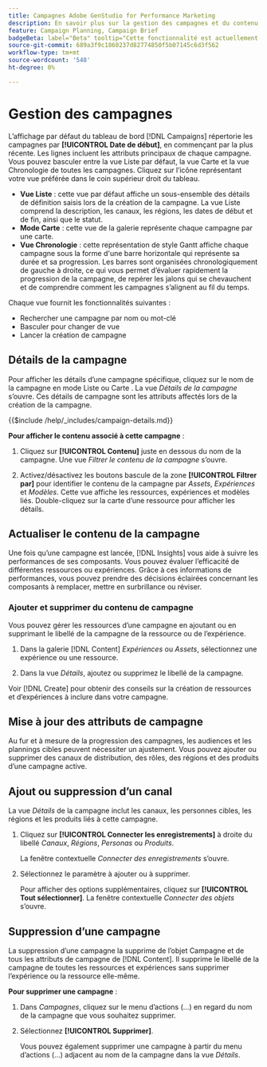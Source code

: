 ```yaml
---
title: Campagnes Adobe GenStudio for Performance Marketing
description: En savoir plus sur la gestion des campagnes et du contenu des campagnes
feature: Campaign Planning, Campaign Brief
badgeBeta: label="Beta" tooltip="Cette fonctionnalité est actuellement disponible dans Beta, de sorte que certaines d’entre elles peuvent être limitées ou susceptibles d’être modifiées."
source-git-commit: 689a3f9c1860237d82774850f5b07145c6d3f562
workflow-type: tm+mt
source-wordcount: '548'
ht-degree: 0%

---
```


# Gestion des campagnes

L’affichage par défaut du tableau de bord [!DNL Campaigns] répertorie les campagnes par **[!UICONTROL Date de début]**, en commençant par la plus récente. Les lignes incluent les attributs principaux de chaque campagne. Vous pouvez basculer entre la vue Liste par défaut, la vue Carte et la vue Chronologie de toutes les campagnes. Cliquez sur l’icône représentant votre vue préférée dans le coin supérieur droit du tableau.

* **Vue Liste** : cette vue par défaut affiche un sous-ensemble des détails de définition saisis lors de la création de la campagne. La vue Liste comprend la description, les canaux, les régions, les dates de début et de fin, ainsi que le statut.
* **Mode Carte** : cette vue de la galerie représente chaque campagne par une carte.
* **Vue Chronologie** : cette représentation de style Gantt affiche chaque campagne sous la forme d&#39;une barre horizontale qui représente sa durée et sa progression. Les barres sont organisées chronologiquement de gauche à droite, ce qui vous permet d’évaluer rapidement la progression de la campagne, de repérer les jalons qui se chevauchent et de comprendre comment les campagnes s’alignent au fil du temps.

Chaque vue fournit les fonctionnalités suivantes :

* Rechercher une campagne par nom ou mot-clé
* Basculer pour changer de vue
* Lancer la création de campagne

## Détails de la campagne

Pour afficher les détails d’une campagne spécifique, cliquez sur le nom de la campagne en mode Liste ou Carte . La vue _Détails de la campagne_ s’ouvre. Ces détails de campagne sont les attributs affectés lors de la création de la campagne.

{{$include /help/_includes/campaign-details.md}}

**Pour afficher le contenu associé à cette campagne** :

1. Cliquez sur **[!UICONTROL Contenu]** juste en dessous du nom de la campagne. Une vue _Filtrer le contenu de la campagne_ s’ouvre.

1. Activez/désactivez les boutons bascule de la zone **[!UICONTROL Filtrer par]** pour identifier le contenu de la campagne par _Assets_, _Expériences_ et _Modèles_.
Cette vue affiche les ressources, expériences et modèles liés. Double-cliquez sur la carte d’une ressource pour afficher les détails.

## Actualiser le contenu de la campagne

Une fois qu’une campagne est lancée, [!DNL Insights] vous aide à suivre les performances de ses composants. Vous pouvez évaluer l’efficacité de différentes ressources ou expériences. Grâce à ces informations de performances, vous pouvez prendre des décisions éclairées concernant les composants à remplacer, mettre en surbrillance ou réviser.

### Ajouter et supprimer du contenu de campagne

Vous pouvez gérer les ressources d’une campagne en ajoutant ou en supprimant le libellé de la campagne de la ressource ou de l’expérience.

1. Dans la galerie [!DNL Content] _Expériences_ ou _Assets_, sélectionnez une expérience ou une ressource.

1. Dans la vue _Détails_, ajoutez ou supprimez le libellé de la campagne.

Voir [!DNL Create] pour obtenir des conseils sur la création de ressources et d’expériences à inclure dans votre campagne.

## Mise à jour des attributs de campagne

Au fur et à mesure de la progression des campagnes, les audiences et les plannings cibles peuvent nécessiter un ajustement. Vous pouvez ajouter ou supprimer des canaux de distribution, des rôles, des régions et des produits d’une campagne active.

## Ajout ou suppression d’un canal

La vue _Détails_ de la campagne inclut les canaux, les personnes cibles, les régions et les produits liés à cette campagne.

1. Cliquez sur **[!UICONTROL Connecter les enregistrements]** à droite du libellé _Canaux_, _Régions_, _Personas_ ou _Produits_.

   La fenêtre contextuelle _Connecter des enregistrements_ s’ouvre.

1. Sélectionnez le paramètre à ajouter ou à supprimer.

   Pour afficher des options supplémentaires, cliquez sur **[!UICONTROL Tout sélectionner]**. La fenêtre contextuelle _Connecter des objets_ s’ouvre.

## Suppression d’une campagne

La suppression d’une campagne la supprime de l’objet Campagne et de tous les attributs de campagne de [!DNL Content]. Il supprime le libellé de la campagne de toutes les ressources et expériences sans supprimer l’expérience ou la ressource elle-même.

**Pour supprimer une campagne** :

1. Dans _Campagnes_, cliquez sur le menu d’actions (...) en regard du nom de la campagne que vous souhaitez supprimer.

1. Sélectionnez **[!UICONTROL Supprimer]**.

   Vous pouvez également supprimer une campagne à partir du menu d’actions (...) adjacent au nom de la campagne dans la vue _Détails_.
